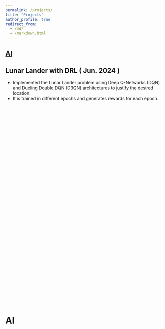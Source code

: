 ```yaml
---
permalink: /projects/
title: "Projects"
author_profile: true
redirect_from: 
  - /md/
  - /markdown.html
---
```



## [AI](#AI)

##  Lunar Lander with DRL ( Jun. 2024 )

* Implemented the Lunar Lander problem using Deep Q-Networks (DQN) and Dueling Double DQN (D3QN)
architectures to justify the desired location.
* It is trained in different epochs and generates rewards for each epoch.
<br>
<br>
<br>
<br>
<br>
<br>
<br>
<br>
<br>
<br>
<br>
<br>
<br>
<br>
<br>
<br>
<br>
<br>
<br>
<br>
<br>
<br>
<br>
<br>
<br>
<br>
<br>
<br>
<br>
<br>
<br>
<br>
<br>
<br>
<br>
<br>
<br>

# AI
